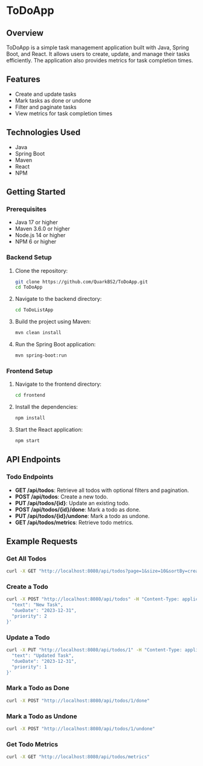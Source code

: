 # ToDoApp

## Overview
ToDoApp is a simple task management application built with Java, Spring Boot, and React. It allows users to create, update, and manage their tasks efficiently. The application also provides metrics for task completion times.

## Features
- Create and update tasks
- Mark tasks as done or undone
- Filter and paginate tasks
- View metrics for task completion times

## Technologies Used
- Java
- Spring Boot
- Maven
- React
- NPM

## Getting Started

### Prerequisites
- Java 17 or higher
- Maven 3.6.0 or higher
- Node.js 14 or higher
- NPM 6 or higher

### Backend Setup
1. Clone the repository:
    ```sh
    git clone https://github.com/QuarkBS2/ToDoApp.git
    cd ToDoApp
    ```

2. Navigate to the backend directory:
    ```sh
    cd ToDoListApp
    ```

3. Build the project using Maven:
    ```sh
    mvn clean install
    ```

4. Run the Spring Boot application:
    ```sh
    mvn spring-boot:run
    ```

### Frontend Setup
1. Navigate to the frontend directory:
    ```sh
    cd frontend
    ```

2. Install the dependencies:
    ```sh
    npm install
    ```

3. Start the React application:
    ```sh
    npm start
    ```

## API Endpoints

### Todo Endpoints
- **GET /api/todos**: Retrieve all todos with optional filters and pagination.
- **POST /api/todos**: Create a new todo.
- **PUT /api/todos/{id}**: Update an existing todo.
- **POST /api/todos/{id}/done**: Mark a todo as done.
- **PUT /api/todos/{id}/undone**: Mark a todo as undone.
- **GET /api/todos/metrics**: Retrieve todo metrics.

## Example Requests

### Get All Todos
```sh
curl -X GET "http://localhost:8080/api/todos?page=1&size=10&sortBy=creationDate&directionPriority=ASC&directionDueDate=ASC"
```

### Create a Todo
```sh
curl -X POST "http://localhost:8080/api/todos" -H "Content-Type: application/json" -d '{
  "text": "New Task",
  "dueDate": "2023-12-31",
  "priority": 2
}'
````

### Update a Todo
```sh
curl -X PUT "http://localhost:8080/api/todos/1" -H "Content-Type: application/json" -d '{
  "text": "Updated Task",
  "dueDate": "2023-12-31",
  "priority": 1
}'
```

### Mark a Todo as Done
```sh
curl -X POST "http://localhost:8080/api/todos/1/done"
```

### Mark a Todo as Undone
```sh
curl -X POST "http://localhost:8080/api/todos/1/undone"
```

### Get Todo Metrics
```sh
curl -X GET "http://localhost:8080/api/todos/metrics"
```